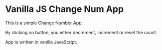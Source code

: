 # Vanilla JS Change Num App

This is a simple Change Number App. 

By clicking on button, you either decrement, increment or reset the count.

App is written in vanilla JavaScript.
